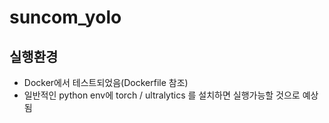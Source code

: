 # suncom_yolo

## 실행환경
- Docker에서 테스트되었음(Dockerfile 참조)
- 일반적인 python env에 torch / ultralytics 를 설치하면 실행가능할 것으로 예상됨